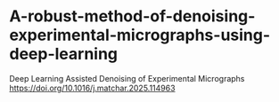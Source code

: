 # A-robust-method-of-denoising-experimental-micrographs-using-deep-learning
Deep Learning Assisted Denoising of Experimental Micrographs
https://doi.org/10.1016/j.matchar.2025.114963
